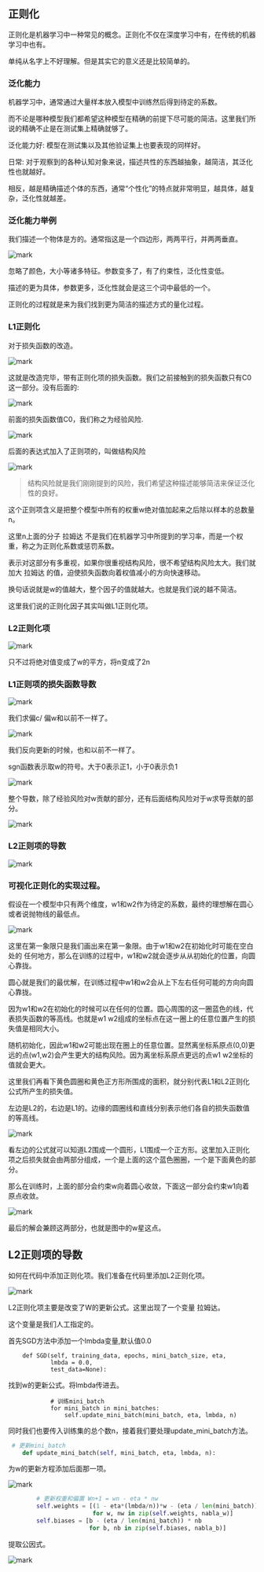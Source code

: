 ## 正则化

正则化是机器学习中一种常见的概念。正则化不仅在深度学习中有，在传统的机器学习中也有。

单纯从名字上不好理解。但是其实它的意义还是比较简单的。

### 泛化能力

机器学习中，通常通过大量样本放入模型中训练然后得到待定的系数。

而不论是哪种模型我们都希望这种模型在精确的前提下尽可能的简洁。这里我们所说的精确不止是在测试集上精确就够了。

泛化能力好: 模型在测试集以及其他验证集上也要表现的同样好。

日常: 对于观察到的各种认知对象来说，描述共性的东西越抽象，越简洁，其泛化性也就越好。

相反，越是精确描述个体的东西，通常“个性化”的特点就非常明显，越具体，越复杂，泛化性就越差。

### 泛化能力举例

我们描述一个物体是方的。通常指这是一个四边形，两两平行，并两两垂直。

![mark](http://myphoto.mtianyan.cn/blog/180331/KEL7GKCAk9.png?imageslim)

忽略了颜色，大小等诸多特征。参数变多了，有了约束性，泛化性变低。

描述的更为具体，参数更多，泛化性就会是这三个词中最低的一个。

正则化的过程就是来为我们找到更为简洁的描述方式的量化过程。
### L1正则化

对于损失函数的改造。

![mark](http://myphoto.mtianyan.cn/blog/180331/34JFkaFfG7.png?imageslim)

这就是改造完毕，带有正则化项的损失函数。我们之前接触到的损失函数只有C0这一部分。没有后面的:

![mark](http://myphoto.mtianyan.cn/blog/180331/cej0HbBJa9.png?imageslim)

前面的损失函数值C0，我们称之为经验风险.

![mark](http://myphoto.mtianyan.cn/blog/180331/LGIleIebH4.png?imageslim)

后面的表达式加入了正则项的，叫做结构风险

![mark](http://myphoto.mtianyan.cn/blog/180331/bGCKkJ2iJ6.png?imageslim)

>结构风险就是我们刚刚提到的风险，我们希望这种描述能够简洁来保证泛化性的良好。

这个正则项含义是把整个模型中所有的权重w绝对值加起来之后除以样本的总数量n。

这里n上面的分子 拉姆达 不是我们在机器学习中所提到的学习率，而是一个权重，称之为正则化系数或惩罚系数。

表示对这部分有多重视，如果你很重视结构风险，很不希望结构风险太大。我们就加大 拉姆达 的值，迫使损失函数向着权值减小的方向快速移动。

换句话说就是w的值越大，整个因子的值就越大。也就是我们说的越不简洁。

这里我们说的正则化因子其实叫做L1正则化项。

### L2正则化项

![mark](http://myphoto.mtianyan.cn/blog/180331/8LIHG03ja2.png?imageslim)

只不过将绝对值变成了w的平方，将n变成了2n


### L1正则项的损失函数导数

![mark](http://myphoto.mtianyan.cn/blog/180331/bcAhhEmK3h.png?imageslim)

我们求偏c/ 偏w和以前不一样了。

![mark](http://myphoto.mtianyan.cn/blog/180331/Kb31hAimC2.png?imageslim)

我们反向更新的时候，也和以前不一样了。

sgn函数表示取w的符号。大于0表示正1，小于0表示负1

![mark](http://myphoto.mtianyan.cn/blog/180331/JdHiIcKcKL.png?imageslim)

整个导数，除了经验风险对w贡献的部分，还有后面结构风险对于w求导贡献的部分。

![mark](http://myphoto.mtianyan.cn/blog/180331/JJkG1f5jm5.png?imageslim)

### L2正则项的导数

![mark](http://myphoto.mtianyan.cn/blog/180331/a78L3im9ik.png?imageslim)

### 可视化正则化的实现过程。

假设在一个模型中只有两个维度，w1和w2作为待定的系数，最终的理想解在圆心或者说抛物线的最低点。

![mark](http://myphoto.mtianyan.cn/blog/180331/Dc985cl38l.png?imageslim)

这里在第一象限只是我们画出来在第一象限。由于w1和w2在初始化时可能在空白处的
任何地方，那么在训练的过程中，w1和w2就会逐步从从初始化的位置，向圆心靠拢。

圆心就是我们的最优解，在训练过程中w1和w2会从上下左右任何可能的方向向圆心靠拢。

因为w1和w2在初始化的时候可以在任何的位置。圆心周围的这一圈蓝色的线，代表损失函数的等高线。也就是w1 w2组成的坐标点在这一圈上的任意位置产生的损失值是相同大小。

随机初始化，因此w1和w2可能出现在圈上的任意位置。显然离坐标系原点(0,0)更远的点(w1,w2)会产生更大的结构风险。因为离坐标系原点更远的点w1 w2坐标的值就会更大。

这里我们再看下黄色圆圈和黄色正方形所围成的面积，就分别代表L1和L2正则化公式所产生的损失值。

左边是L2的，右边是L1的。边缘的圆圈线和直线分别表示他们各自的损失函数值的等高线。


![mark](http://myphoto.mtianyan.cn/blog/180331/hAkdl0g7ii.png?imageslim)

看左边的公式就可以知道L2围成一个圆形，L1围成一个正方形。这里加入正则化项之后损失就会由两部分组成，一个是上面的这个蓝色圈圈，一个是下面黄色的部分。

那么在训练时，上面的部分会约束w向着圆心收敛，下面这一部分会约束w1向着原点收敛。

![mark](http://myphoto.mtianyan.cn/blog/180331/bj2iA8j67K.png?imageslim)

最后的解会兼顾这两部分，也就是图中的w星这点。


## L2正则项的导数

如何在代码中添加正则化项。我们准备在代码里添加L2正则化项。

![mark](http://myphoto.mtianyan.cn/blog/180403/hCeEKic3Gd.png?imageslim)

L2正则化项主要是改变了W的更新公式。这里出现了一个变量 拉姆达。

这个变量是我们人工指定的。

首先SGD方法中添加一个lmbda变量,默认值0.0

```
    def SGD(self, training_data, epochs, mini_batch_size, eta,
            lmbda = 0.0,
            test_data=None):
```

找到w的更新公式。将lmbda传进去。

```
            # 训练mini_batch
            for mini_batch in mini_batches:
                self.update_mini_batch(mini_batch, eta, lmbda, n)
```

同时我们也要传入训练集的总个数n，接着我们要处理update_mini_batch方法。

```python
 # 更新mini_batch
    def update_mini_batch(self, mini_batch, eta, lmbda, n):
```

为w的更新方程添加后面那一项。

![mark](http://myphoto.mtianyan.cn/blog/180403/LGIfFD7bd3.png?imageslim)

```python
        # 更新权重和偏置 Wn+1 = wn - eta * nw
        self.weights = [(1 - eta*(lmbda/n))*w - (eta / len(mini_batch)) * nw
                        for w, nw in zip(self.weights, nabla_w)]
        self.biases = [b - (eta / len(mini_batch)) * nb
                       for b, nb in zip(self.biases, nabla_b)]
```

提取公因式。

![mark](http://myphoto.mtianyan.cn/blog/180403/EG073fIHcG.png?imageslim)


